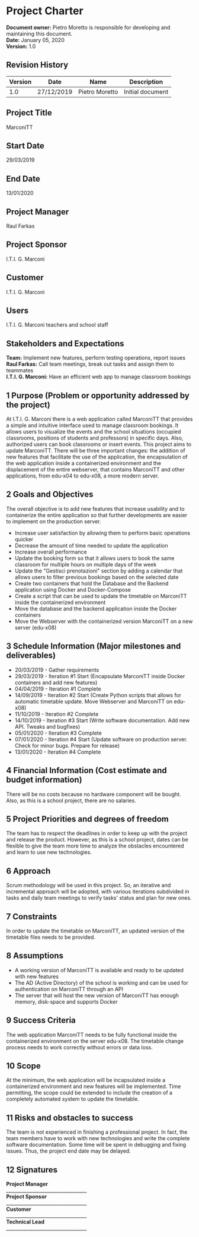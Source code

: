 # Project Charter

**Document owner:** Pietro Moretto is responsible for developing and maintaining this document.  
**Date:** January 05, 2020  
**Version:** 1.0

## Revision History

| Version | Date     | Name            | Description      |
|---------|----------|-----------------|------------------|
| 1.0     | 27/12/2019 | Pietro Moretto | Initial document |

## Project Title
MarconiTT 

## Start Date
29/03/2019  

## End Date
13/01/2020 

## Project Manager 
Raul Farkas 

## Project Sponsor
I.T.I. G. Marconi 

## Customer
I.T.I. G. Marconi 

## Users
I.T.I. G. Marconi teachers and school staff

## Stakeholders and Expectations  
**Team:** Implement new features, perform testing operations, report issues  
**Raul Farkas:** Call team meetings, break out tasks and assign them to teammates  
**I.T.I. G. Marconi:** Have an efficient web app to manage classroom bookings

## 1 Purpose (Problem or opportunity addressed by the project) 
At I.T.I. G. Marconi there is a web application called MarconiTT that provides a simple and intuitive interface used to manage classroom bookings. It allows users to visualize the events and the school situations (occupied classrooms, positions of students and professors) in specific days. Also, authorized users can book classrooms or insert events. This project aims to update MarconiTT. There will be three important changes: the addition of new features that facilitate the use of the application, the encapsulation of the web application inside a containerized environment and the displacement of the entire webserver, that contains MarconiTT and other applications, from edu-x04 to edu-x08, a more modern server. 

## 2 Goals and Objectives 
The overall objective is to add new features that increase usability and to containerize the entire application so that further developments are easier to implement on the production server.
- Increase user satisfaction by allowing them to perform basic operations quicker
- Decrease the amount of time needed to update the application
- Increase overall performance
- Update the booking form so that it allows users to book the same classroom for multiple hours on multiple days of the week
- Update the &quot;Gestisci prenotazioni&quot; section by adding a calendar that allows users to filter previous bookings based on the selected date
- Create two containers that hold the Database and the Backend application using Docker and Docker-Compose
- Create a script that can be used to update the timetable on MarconiTT inside the containerized environment
- Move the database and the backend application inside the Docker containers
- Move the Webserver with the containerized version MarconiTT on a new server (edu-x08)

## 3 Schedule Information (Major milestones and deliverables)
- 20/03/2019 - Gather requirements
- 29/03/2019 - Iteration #1 Start (Encapsulate MarconiTT inside Docker containers and add new features)
- 04/04/2019 - Iteration #1 Complete 
- 14/09/2019 - Iteration #2 Start (Create Python scripts that allows for automatic timetable update. Move Webserver and MarconiTT on edu-x08)
- 11/10/2019 - Iteration #2 Complete 
- 14/10/2019 - Iteration #3 Start (Write software documentation. Add new API. Tweaks and bugfixes)
- 05/01/2020 - Iteration #3 Complete 
- 07/01/2020 - Iteration #4 Start (Update software on production server. Check for minor bugs. Prepare for release)
- 13/01/2020 - Iteration #4 Complete 

## 4 Financial Information (Cost estimate and budget information) 
There will be no costs because no hardware component will be bought. Also, as this is a school project, there are no salaries. 

## 5 Project Priorities and degrees of freedom  
The team has to respect the deadlines in order to keep up with the project and release the product. However, as this is a school project, dates can be flexible to give the team more time to analyze the obstacles encountered and learn to use new technologies. 

## 6 Approach
Scrum methodology will be used in this project. So, an iterative and incremental approach will be adopted, with various iterations subdivided in tasks and daily team meetings to verify tasks' status and plan for new ones. 

## 7 Constraints
In order to update the timetable on MarconiTT, an updated version of the timetable files needs to be provided. 

## 8 Assumptions 
- A working version of MarconiTT is available and ready to be updated with new features
- The AD (Active Directory) of the school is working and can be used for authentication on MarconiTT through an API
- The server that will host the new version of MarconiTT has enough memory, disk-space and supports Docker

## 9 Success Criteria
The web application MarconiTT needs to be fully functional inside the containerized environment on the server edu-x08. The timetable change process needs to work correctly without errors or data loss. 

## 10 Scope
At the minimum, the web application will be incapsulated inside a containerized environment and new features will be implemented. Time permitting, the scope could be extended to include the creation of a completely automated system to update the timetable.

## 11 Risks and obstacles to success
The team is not experienced in finishing a professional project. In fact, the team members have to work with new technologies and write the complete software documentation. Some time will be spent in debugging and fixing issues. Thus, the project end date may be delayed. 

## 12 Signatures  
 
**Project Manager**  
\_\_\_\_\_\_\_\_\_\_\_\_\_\_\_\_\_\_\_\_\_\_\_\_\_\_\_\_\_\_\_\_\_\_  
**Project Sponsor**  
\_\_\_\_\_\_\_\_\_\_\_\_\_\_\_\_\_\_\_\_\_\_\_\_\_\_\_\_\_\_\_\_\_\_  
**Customer**  
\_\_\_\_\_\_\_\_\_\_\_\_\_\_\_\_\_\_\_\_\_\_\_\_\_\_\_\_\_\_\_\_\_\_  
**Technical Lead**  
\_\_\_\_\_\_\_\_\_\_\_\_\_\_\_\_\_\_\_\_\_\_\_\_\_\_\_\_\_\_\_\_\_\_
